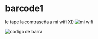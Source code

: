 # barcode1
le tape la comtraseña a mi wifi XD
![mi wifi](https://github.com/vmolinam7/barcode1/assets/108313448/4b96e487-e8c5-4f77-afb1-28c32f0b1437)

![codigo de barra](https://github.com/vmolinam7/barcode1/assets/108313448/d89d949f-109f-45c2-82b2-798165ed3353)
